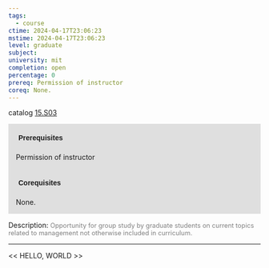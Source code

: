```yaml
---
tags:
  - course
ctime: 2024-04-17T23:06:23
mstime: 2024-04-17T23:06:23
level: graduate
subject: 
university: mit
completion: open
percentage: 0
prereq: Permission of instructor
coreq: None.
---
```


catalog [15.S03](http://student.mit.edu/catalog/m15c.html#15.S03)

<span style="display: block; padding: 15px; background-color: rgb(100, 100, 100, 0.2);"><font id="m_prereq1330_0" style="display: block; font-family: Arial, sans-serif; font-weight: bold; padding: 5px">Prerequisites</font><br><span id="prereq1330_0">Permission of instructor</span></span>
<span style="display: block; padding: 15px; background-color: rgb(100, 100, 100, 0.2);"><font id="m_coreq1330_0" style="display: block; font-family: Arial, sans-serif; font-weight: bold; padding: 5px">Corequisites</font><br><span id="coreq1330_0">None.</span></span>

<font style="">Description:</font>
<font style="color: grey; font-size: 0.8rem;">Opportunity for group study by graduate students on current topics related to management not otherwise included in curriculum.</font>



---

<< HELLO, WORLD >>
